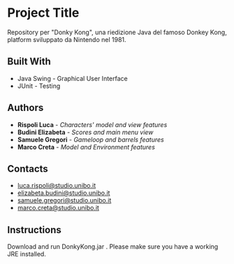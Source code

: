 # Project Title
Repository per "Donky Kong", una riedizione Java del famoso Donkey Kong, platform sviluppato da Nintendo nel 1981.

## Built With

* Java Swing - Graphical User Interface
* JUnit - Testing

## Authors

* **Rispoli Luca** - *Characters' model and view features* 
* **Budini Elizabeta** - *Scores and main menu view* 
* **Samuele Gregori** - *Gameloop and barrels features* 
* **Marco Creta** - *Model and Environment features* 

## Contacts

* luca.rispoli@studio.unibo.it
* elizabeta.budini@studio.unibo.it
* samuele.gregori@studio.unibo.it
* marco.creta@studio.unibo.it

## Instructions

Download and run DonkyKong.jar . 
Please make sure you have a working JRE installed.



